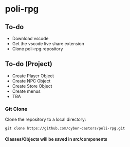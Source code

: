 # poli-rpg

## To-do

* Download vscode
* Get the vscode live share extension
* Clone poli-rpg repository

## To-do (Project)

* Create Player Object
* Create NPC Object
* Create Store Object
* Create menus
* TBA

### Git Clone

Clone the repository to a local directory:

```git clone https://github.com/cyber-castors/poli-rpg.git```

#### Classes/Objects will be saved in src/components
